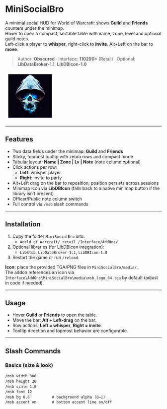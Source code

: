 # MiniSocialBro

A minimal social HUD for World of Warcraft: shows **Guild** and **Friends** counters under the minimap.  
Hover to open a compact, sortable table with name, zone, level and optional guild notes.  
Left-click a player to **whisper**, right-click to **invite**. Alt+Left on the bar to **move**.

> Author: **Obscured** · Interface: **110200+** (Retail) · Optional: **LibDataBroker-1.1**, **LibDBIcon-1.0**

<img src="media/msb_logo_preview_512.png" alt="MiniSocialBro logo" width="160"/>

---

## Features

- Two data fields under the minimap: **Guild** and **Friends**
- Sticky, topmost tooltip with zebra rows and compact mode
- Tabular layout: **Name | Zone | Lv | Note** (note column optional)
- Click actions per row:
  - **Left**: whisper player
  - **Right**: invite to party
- Alt+Left drag on the bar to reposition; position persists across sessions
- Minimap icon via **LibDBIcon** (falls back to a native minimap button if the library isn’t present)
- Officer/Public note column switch
- Full control via `/msb` slash commands

---

## Installation

1. Copy the folder `MiniSocialBro` into:
   - `World of Warcraft/_retail_/Interface/AddOns/`
2. Optional libraries (for LibDBIcon integration):
   - `LibStub`, `LibDataBroker-1.1`, `LibDBIcon-1.0`
3. Restart the game or run `/reload`.

**Icon:** place the provided TGA/PNG files in `MiniSocialBro/media/`.  
The addon references an icon via `Interface\AddOns\MiniSocialBro\media\msb_logo_64.tga` by default (adjust in code if needed).

---

## Usage

- Hover **Guild** or **Friends** to open the table.
- Move the bar: **Alt + Left-drag** on the bar.
- Row actions: **Left = whisper**, **Right = invite**.
- Tooltip direction and topmost behavior are configurable.

---

## Slash Commands

### Basics (size & look)
```txt
/msb width 300
/msb height 20
/msb scale 1.0
/msb font 12
/msb bg 0.8          # background alpha (0–1)
/msb accent on       # bottom accent line on/off
